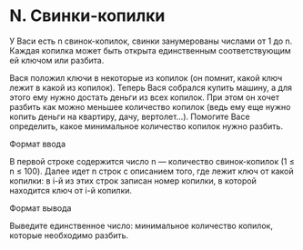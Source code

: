 # N. Свинки-копилки

У Васи есть n свинок-копилок, свинки занумерованы числами от 1 до n. Каждая копилка может быть открыта единственным
соответствующим ей ключом или разбита.

Вася положил ключи в некоторые из копилок (он помнит, какой ключ лежит в какой из копилок). Теперь Вася собрался купить
машину, а для этого ему нужно достать деньги из всех копилок. При этом он хочет разбить как можно меньшее количество
копилок (ведь ему еще нужно копить деньги на квартиру, дачу, вертолет…). Помогите Васе определить, какое минимальное
количество копилок нужно разбить.

Формат ввода

В первой строке содержится число n — количество свинок-копилок (1 ≤ n ≤ 100). Далее идет n строк с описанием того, где
лежит ключ от какой копилки: в i-й из этих строк записан номер копилки, в которой находится ключ от i-й копилки.

Формат вывода

Выведите единственное число: минимальное количество копилок, которые необходимо разбить.